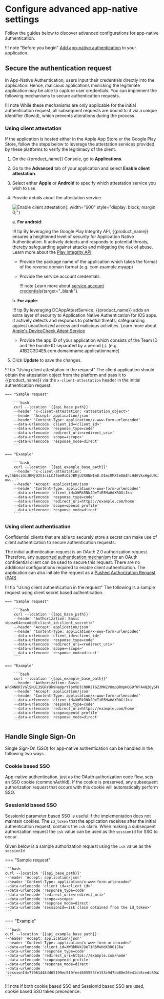 # Configure advanced app-native settings

Follow the guides below to discover advanced configurations for app-native authentication.

!!! note "Before you begin"
    [Add app-native authentication]({{base_path}}/guides/authentication/app-native-authentication/add-app-native-authentication/) to your application.

## Secure the authentication request

In App-Native Authentication, users input their credentials directly into the application. Hence, malicious applications mimicking the legitimate application may be able to capture user credentials. You can implement the following mechanisms to secure authentication requests.

!!! note
    While these mechanisms are only applicable for the initial authentication request, all subsequent requests are bound to it via a unique identifier (flowId), which prevents alterations during the process.

### Using client attestation
If the application is hosted either in the Apple App Store or the Google Play Store, follow the steps below to leverage 
the attestation services provided by these platforms to verify the legitimacy of the client.

1. On the {{product_name}} Console, go to **Applications**.
2. Go to the **Advanced** tab of your application and select **Enable client attestation**.
3. Select either **Apple** or **Android** to specify which attestation service you wish to use.

4. Provide details about the attestation service.

	![Enable client attestation]({{base_path}}/assets/img/references/enable-client-attestation.png){: width="600" style="display: block; margin: 0;"}

	a. **For android**:

    !!! tip
	    By leveraging the Google Play Integrity API, {{product_name}} ensures a heightened level of security for Application Native Authentication. It actively detects and responds to potential threats, thereby safeguarding against attacks and mitigating the risk of abuse.
	    Learn more about the [Play Integrity API](https://developer.android.com/google/play/integrity/overview).

	- Provide the package name of the application which takes the format of the reverse domain format (e.g. com.example.myapp)

	- Provide the service account credentials.
		
		!!! note
			Learn more about [service account credentials](https://cloud.google.com/iam/docs/service-account-creds){target="_blank"}.

	b. **For apple**:

    !!! tip
	    By leveraging DCAppAttestService, {{product_name}} adds an extra layer of security to Application Native Authentication for iOS apps. It actively detects and responds to potential threats, safeguarding against unauthorized access and malicious activities.
	    Learn more about [Apple's DeviceCheck Attest Service](https://developer.apple.com/documentation/devicecheck/dcappattestservice)

	- Provide the app ID of your application which consists of the Team ID and the bundle ID separated by a period (.). (e.g. A1B2C3D4E5.com.domainname.applicationname)

5. Click **Update** to save the changes.

!!! tip "Using client attestation in the request"
    The client application should obtain the attestation object from the platform and pass it to {{product_name}} via the `x-client-attestation` header in the initial authentication request.

    === "Sample request"

        ```bash
        curl --location '{{api_base_path}}'
        --header 'x-client-attestation: <attestation_object>'
        --header 'Accept: application/json'
        --header 'Content-Type: application/x-www-form-urlencoded'
        --data-urlencode 'client_id=<client_id>'
        --data-urlencode 'response_type=code'
        --data-urlencode 'redirect_uri=<redirect_uri>'
        --data-urlencode 'scope=<scope>'
        --data-urlencode 'response_mode=direct'
        ```

    === "Example"
    
        ```bash
        curl --location '{{api_example_base_path}}'
        --header 'x-client-attestation: eyJhbGciOiJBMjU2S1ciLCJlbmMiOiJBMjU2R0NNIn0.O1miRMXle8A4hLH46VkxHgdU9i1-ow...'
        --header 'Accept: application/json'
        --header 'Content-Type: application/x-www-form-urlencoded'
        --data-urlencode 'client_id=XWRkRNkJDeTiR5MwHdXROGiJka'
        --data-urlencode 'response_type=code'
        --data-urlencode 'redirect_uri=https://example.com/home'
        --data-urlencode 'scope=openid profile'
        --data-urlencode 'response_mode=direct'
        ```

### Using client authentication
Confidential clients that are able to securely store a secret can make use of client authentication to secure authentication requests.

The initial authentication request is an OAuth 2.0 authorization request. Therefore,  any [supported authentication mechanism]({{base_path}}/references/app-settings/oidc-settings-for-app/#client-authentication)
for an OAuth confidential client can be used to secure this request. There are no additional configurations required to enable client authentication. The application can also initiate the request as a [Pushed Authorization Request (PAR)]({{base_path}}/guides/authentication/oidc/implement-login-with-par/).

!!! tip "Using client authentication in the request"
    The following is a sample request using client secret based authentication.

    === "Sample request"

        ```bash
        curl --location '{{api_base_path}}'
        --header 'Authorization: Basic <base64encoded(client_id:client_secret)>'
        --header 'Accept: application/json'
        --header 'Content-Type: application/x-www-form-urlencoded'
        --data-urlencode 'client_id=<client_id>'
        --data-urlencode 'response_type=code'
        --data-urlencode 'redirect_uri=<redirect_uri>'
        --data-urlencode 'scope=<scope>'
        --data-urlencode 'response_mode=direct'
        ```

    === "Example"
    
        ```bash
        curl --location '{{api_example_base_path}}'
        --header 'Authorization: Basic WFd4N0RlVGlSNU13SGRYUk9HaUprYTpmVDlCN0RJTGZ3MWZVUmpQRVpHOG9fWFA4Q20ySFFQOEhBclJFhNYQ=='
        --header 'Accept: application/json'
        --header 'Content-Type: application/x-www-form-urlencoded'
        --data-urlencode 'client_id=XWRkRNkJDeTiR5MwHdXROGiJka'
        --data-urlencode 'response_type=code'
        --data-urlencode 'redirect_uri=https://example.com/home'
        --data-urlencode 'scope=openid profile'
        --data-urlencode 'response_mode=direct'
        ```


## Handle Single Sign-On
Single Sign-On (SSO) for app-native authentication can be handled in the following two ways.

### Cookie based SSO

App-native authentication, just as the OAuth authorization code flow, sets an SSO cookie (commonAuthId). If the cookie is preserved, any subsequent authorization request that occurs with this cookie will automatically perform SSO.

### SessionId based SSO

SessionId parameter based SSO is useful if the implementation does not maintain cookies. The `id_token` that the application receives after the initial authentication request, contains the `isk` claim. When making a subsequent authorization request the `isk` value can be used as the `sessionId` for SSO to occur.

Given below is a sample authorization request using the `isk` value as the `sessionId`

=== "Sample request"

    ```bash
    curl --location '{{api_base_path}}'
    --header 'Accept: application/json'
    --header 'Content-Type: application/x-www-form-urlencoded'
    --data-urlencode 'client_id=<client_id>'
    --data-urlencode 'response_type=code'
    --data-urlencode 'redirect_uri=<redirect_uri>'
    --data-urlencode 'scope=<scope>'
    --data-urlencode 'response_mode=direct'
    --data-urlencode 'sessionId=<isk claim obtained from the id_token>'
    ```

=== "Example"

    ```bash
    curl --location '{{api_example_base_path}}'
    --header 'Accept: application/json'
    --header 'Content-Type: application/x-www-form-urlencoded'
    --data-urlencode 'client_id=XWRkRNkJDeTiR5MwHdXROGiJka'
    --data-urlencode 'response_type=code'
    --data-urlencode 'redirect_uri=https://example.com/home'
    --data-urlencode 'scope=openid profile'
    --data-urlencode 'response_mode=direct'
    --data-urlencode 'sessionId=77961448dd65199ec519fee4685553fe153e9d7bb80e26e41cb5cedc89a2b731'
    ```

!!! note
    If both cookie based SSO and SessionId based SSO are used, cookie based SSO takes precedence.